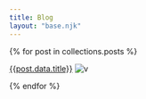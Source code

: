 ```yaml
---
title: Blog
layout: "base.njk"
---
```


{% for post in collections.posts %}

<a class="blog-card" href={{post.url}}>{{post.data.title}}</a>
![v]({{post.data.affImage}} "testing")

{% endfor %}